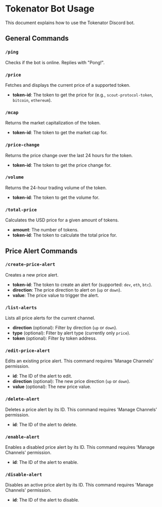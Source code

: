 # Tokenator Bot Usage

This document explains how to use the Tokenator Discord bot.

## General Commands

### `/ping`
Checks if the bot is online. Replies with "Pong!".

### `/price`
Fetches and displays the current price of a supported token.
- **token-id**: The token to get the price for (e.g., `scout-protocol-token`, `bitcoin`, `ethereum`).

### `/mcap`
Returns the market capitalization of the token.
- **token-id**: The token to get the market cap for.

### `/price-change`
Returns the price change over the last 24 hours for the token.
- **token-id**: The token to get the price change for.

### `/volume`
Returns the 24-hour trading volume of the token.
- **token-id**: The token to get the volume for.

### `/total-price`
Calculates the USD price for a given amount of tokens.
- **amount**: The number of tokens.
- **token-id**: The token to calculate the total price for.

## Price Alert Commands

### `/create-price-alert`
Creates a new price alert.
- **token-id**: The token to create an alert for (supported: `dev`, `eth`, `btc`).
- **direction**: The price direction to alert on (`up` or `down`).
- **value**: The price value to trigger the alert.

### `/list-alerts`
Lists all price alerts for the current channel.
- **direction** (optional): Filter by direction (`up` or `down`).
- **type** (optional): Filter by alert type (currently only `price`).
- **token** (optional): Filter by token address.

### `/edit-price-alert`
Edits an existing price alert. This command requires 'Manage Channels' permission.
- **id**: The ID of the alert to edit.
- **direction** (optional): The new price direction (`up` or `down`).
- **value** (optional): The new price value.

### `/delete-alert`
Deletes a price alert by its ID. This command requires 'Manage Channels' permission.
- **id**: The ID of the alert to delete.

### `/enable-alert`
Enables a disabled price alert by its ID. This command requires 'Manage Channels' permission.
- **id**: The ID of the alert to enable.

### `/disable-alert`
Disables an active price alert by its ID. This command requires 'Manage Channels' permission.
- **id**: The ID of the alert to disable.

